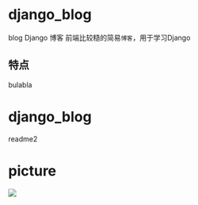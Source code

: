 # django_blog
blog Django 博客
前端比较糙的简易`博客`，用于学习Django

## 特点
bulabla

# django_blog 
  readme2

# picture
![](http://img4.imgtn.bdimg.com/it/u=531203463,1186137673&fm=26&gp=0.jpg)
